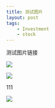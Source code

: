 ```yaml
--- 
title: 测试图片
layout: post
tags: 
    - Investment
    - stock
---
```


测试图片链接

![](http://img5.douban.com/view/photo/photo/public/p2200031257.jpg)

![](http://i.imgur.com/9jHXNU2.jpg)

111

![](http://img5.douban.com/view/photo/photo/public/p2200031179.jpg)